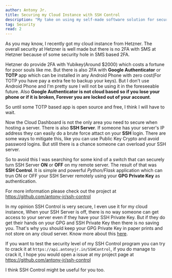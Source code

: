 ```yaml
---
author: Antony Jr.
title: Securing my Cloud Instance with SSH Control
description: "My take on using my self-made software solution for securing my Cloud Instance"
tag: Security
read: 2
---
```


As you may know, I recently got my cloud instance from Hetzner. The overall security at Hetzner is well made but there is no 
2FA with SMS at Hetzner because of some security hole in SMS based 2FA. 

Hetzner do provide 2FA with Yubikey(Around $2000) which costs a fortune for poor souls like me. But there is also 2FA with 
**Google Authenticator** or **TOTP** app which can be installed in any Android Phone with zero cost(For TOTP you have pay a extra fee 
to backup your keys). But I don't use Android Phone and I'm pretty sure I will not be using it in the foreseeable future. 
Also **Google Authenticator is not cloud based so if you lose your phone or if it is broken, Forever you are locked out of your account**.

So until some TOTP based app is open source and free, I think I will have to wait.

Now the Cloud Dashboard is not the only area you need to secure when hosting a server. There is also **SSH Server**.
If someone has your server's IP address they can easily do a brute force attact on your **SSH** login. There are some ways to 
mitigate this, like you can use Public Key Crypto and avoid password logins. But still there is a chance someone can overload your SSH server.

So to avoid this I was searching for some kind of a switch that can securely turn SSH Server **ON** or **OFF** on my remote server. The 
result of that was **SSH Control**. It is simple and powerful *Python/Flask* application which can trun ON or OFF your SSH Server remotely 
using your **GPG Private Key** as authentication.

For more information please check out the project at https://github.com/antony-jr/ssh-control


In my opinion SSH Control is very secure, I even use it for my cloud instance, When your SSH Server is off, there is no way someone can 
get access to your server even if they have your SSH Private Key. But if they do get their hands on your GPG and SSH Private Key then
there is no saving you. That's why you should keep your GPG Private Key in paper prints and not store on any cloud server. Know more about this 
[here](https://en.wikipedia.org/wiki/Paper_key).


If you want to test the security level of my SSH Control program you can try to crack it at ```https://api.antonyjr.in/SSHControl```, if you 
do manage to crack it, I hope you would open a issue at my project page at https://github.com/antony-jr/ssh-control

I think SSH Control might be useful for you too.
